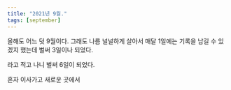 ```yaml
---
title: "2021년 9월."
tags: [september]
---
```


올해도 어느 덧 9월이다. 그래도 나름 널널하게 살아서 매달 1일에는 기록을 남길 수 있겠지 했는데 벌써 3일이나 되었다. 

라고 적고 나니 벌써 6일이 되었다. 

혼자 이사가고 새로운 곳에서 